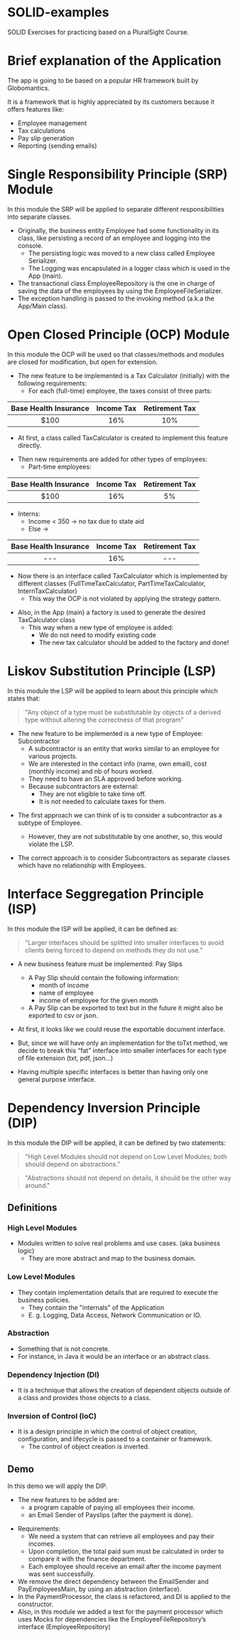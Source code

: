# SOLID-examples

SOLID Exercises for practicing based on a PluralSight Course.

# Brief explanation of the Application

The app is going to be based on a popular HR framework built by Globomantics.

It is a framework that is highly appreciated by its customers because it offers features like:

- Employee management
- Tax calculations
- Pay slip generation
- Reporting (sending emails)

# Single Responsibility Principle (SRP) Module

In this module the SRP will be applied to separate different responsibilities into separate classes.

- Originally, the business entity Employee had some functionality in its class, like persisting a record of an employee and logging into the console.
  - The persisting logic was moved to a new class called Employee Serializer.
  - The Logging was encapsulated in a logger class which is used in the App (main).
- The transactional class EmployeeRepository is the one in charge of saving the data of the employees by using the EmployeeFileSerializer.
- The exception handling is passed to the invoking method (a.k.a the App/Main class).

# Open Closed Principle (OCP) Module

In this module the OCP will be used so that classes/methods and modules are closed for modification, but open for extension.

- The new feature to be implemented is a Tax Calculator (initially) with the following requirements:
  - For each (full-time) employee, the taxes consist of three parts:

| Base Health Insurance | Income Tax | Retirement Tax |
| :-------------------: | :--------: | :------------: |
|         $100          |    16%     |      10%       |

- At first, a class called TaxCalculator is created to implement this feature directly.

* Then new requirements are added for other types of employees:
  - Part-time employees:

| Base Health Insurance | Income Tax | Retirement Tax |
| :-------------------: | :--------: | :------------: |
|         $100          |    16%     |       5%       |

- Interns:
  - Income < 350 -> no tax due to state aid
  - Else ->

| Base Health Insurance | Income Tax | Retirement Tax |
| :-------------------: | :--------: | :------------: |
|          ---          |    16%     |      ---       |

- Now there is an interface called TaxCalculator which is implemented by different classes (FullTimeTaxCalculator, PartTimeTaxCalculator, InternTaxCalculator)
  - This way the OCP is not violated by applying the strategy pattern.

* Also, in the App (main) a factory is used to generate the desired TaxCalculator class
  - This way when a new type of employee is added:
    - We do not need to modify existing code
    - The new tax calculator should be added to the factory and done!

# Liskov Substitution Principle (LSP)

In this module the LSP will be applied to learn about this principle which states that:

> "Any object of a type must be substitutable by objects of a derived type without altering the correctness of that program"

- The new feature to be implemented is a new type of Employee: Subcontractor
  - A subcontractor is an entity that works similar to an employee for various projects.
  - We are interested in the contact info (name, own email), cost (monthly income) and nb of hours worked.
  - They need to have an SLA approved before working.
  - Because subcontractors are external:
    - They are not eligible to take time off.
    - It is not needed to calculate taxes for them.

* The first approach we can think of is to consider a subcontractor as a subtype of Employee.

  - However, they are not substitutable by one another, so, this would violate the LSP.

* The correct approach is to consider Subcontractors as separate classes which have no relationship with Employees.

# Interface Seggregation Principle (ISP)

In this module the ISP will be applied, it can be defined as:

> "Larger interfaces should be splitted into smaller interfaces to avoid clients being forced to depend on methods they do not use."

- A new business feature must be implemented: Pay Slips

  - A Pay Slip should contain the following information:
    - month of income
    - name of employee
    - income of employee for the given month
  - A Pay Slip can be exported to text but in the future it might also be exported to csv or json.

- At first, it looks like we could reuse the exportable document interface.
- But, since we will have only an implementation for the toTxt method, we decide to break this “fat” interface into smaller interfaces for each type of file extension (txt, pdf, json…)
- Having multiple specific interfaces is better than having only one general purpose interface.

# Dependency Inversion Principle (DIP)

In this module the DIP will be applied, it can be defined by two statements:

> "High Level Modules should not depend on Low Level Modules; both should depend on abstractions."

> "Abstractions should not depend on details, it should be the other way around."

## Definitions

### High Level Modules

- Modules written to solve real problems and use cases. (aka business logic)
  - They are more abstract and map to the business domain.

### Low Level Modules

- They contain implementation details that are required to execute the business policies.
  - They contain the "internals" of the Application
  - E. g. Logging, Data Access, Network Communication or IO.

### Abstraction

- Something that is not concrete.
- For instance, in Java it would be an interface or an abstract class.

### Dependency Injection (DI)

- It is a technique that allows the creation of dependent objects outside of a class and provides those objects to a class.

### Inversion of Control (IoC)

- It is a design principle in which the control of object creation, configuration, and lifecycle is passed to a container or framework.
  - The control of object creation is inverted.

## Demo

In this demo we will apply the DIP.

- The new features to be added are:
  - a program capable of paying all employees their income.
  - an Email Sender of Payslips (after the payment is done).

* Requirements:
  - We need a system that can retrieve all employees and pay their incomes.
  - Upon completion, the total paid sum must be calculated in order to compare it with the finance department.
  - Each employee should receive an email after the income payment was sent successfully.
* We remove the direct dependency between the EmailSender and PayEmployeesMain, by using an abstraction (interface).
* In the PaymentProcessor, the class is refactored, and DI is applied to the constructor.
* Also, in this module we added a test for the payment processor which uses Mocks for dependencies like the EmployeeFileRepository’s interface (EmployeeRepository)
